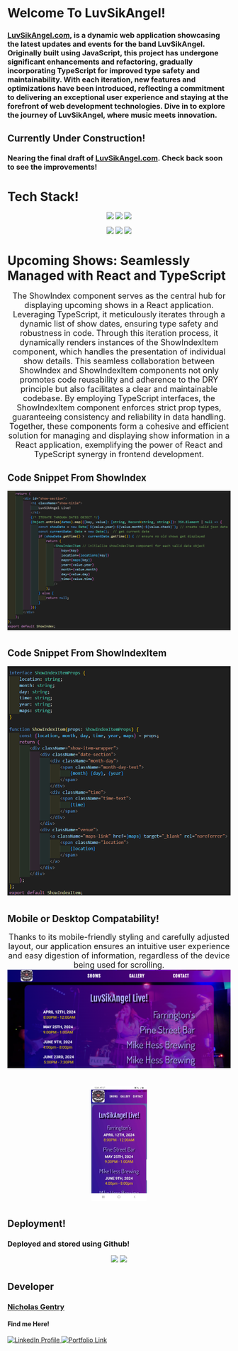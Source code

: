 
# Welcome To LuvSikAngel!

### [LuvSikAngel.com](https://luvsikangel.com), is a dynamic web application showcasing the latest updates and events for the band LuvSikAngel. Originally built using JavaScript, this project has undergone significant enhancements and refactoring, gradually incorporating TypeScript for improved type safety and maintainability. With each iteration, new features and optimizations have been introduced, reflecting a commitment to delivering an exceptional user experience and staying at the forefront of web development technologies. Dive in to explore the journey of LuvSikAngel, where music meets innovation.  

## Currently Under Construction!

### Nearing the final draft of [LuvSikAngel.com](https://luvsikangel.com). Check back soon to see the improvements!


# Tech Stack!

<p align="center">
<code><img width="12%" src="https://www.vectorlogo.zone/logos/reactjs/reactjs-ar21.svg"></code>
<code><img width="12%" src="https://download.logo.wine/logo/TypeScript/TypeScript-Logo.wine.png"></code>
<code><img width="12%" src="https://www.vectorlogo.zone/logos/w3_css/w3_css-ar21.svg"></code><br/>
<p/>
<p align="center">
<code><img width="12%" src="https://www.vectorlogo.zone/logos/nodejs/nodejs-ar21.svg"></code>
<code><img width="12%" src="https://www.vectorlogo.zone/logos/js_webpack/js_webpack-ar21.svg"></code>
<code><img width="12%" src="https://www.vectorlogo.zone/logos/npmjs/npmjs-ar21.svg"></code>
<p/>

#

# Upcoming Shows: Seamlessly Managed with React and TypeScript
<p style="font-size: 18px; text-align: center;">
   The ShowIndex component serves as the central hub for displaying upcoming shows in a React application. Leveraging TypeScript, it meticulously iterates through a dynamic list of show dates, ensuring type safety and robustness in code. Through this iteration process, it dynamically renders instances of the ShowIndexItem component, which handles the presentation of individual show details. This seamless collaboration between ShowIndex and ShowIndexItem components not only promotes code reusability and adherence to the DRY principle but also facilitates a clear and maintainable codebase. By employing TypeScript interfaces, the ShowIndexItem component enforces strict prop types, guaranteeing consistency and reliability in data handling. Together, these components form a cohesive and efficient solution for managing and displaying show information in a React application, exemplifying the power of React and TypeScript synergy in frontend development.<br/>
<p/>

## Code Snippet From ShowIndex
<p>
    <img align="center" src="./ReadMePics/ShowIndex.png"/>
<p/>

#
## Code Snippet From ShowIndexItem
<p>
    <img align="center" src="./ReadMePics/ShowIndexItem.png"/>
<p/>

#
## Mobile or Desktop Compatability!
<p style="font-size: 18px; text-align: center;">
    Thanks to its mobile-friendly styling and carefully adjusted layout, our application ensures an intuitive user experience and easy digestion of information, regardless of the device being used for scrolling.
    <img align="center" src="./ReadMePics/Desktop.png"/>
<p/>

#
  <p align="center">
    <img align="center" width="25%" src="./ReadMePics/Mobile.jpg"/>
  </p>
  
#
## Deployment!

### Deployed and stored using Github!
<p align="center">
<code><img width="12%" src="https://www.vectorlogo.zone/logos/github/github-ar21.svg"></code>
<code><img width="12%" src="https://www.vectorlogo.zone/logos/git-scm/git-scm-ar21.svg"></code>
<p/>

#
## Developer

### [Nicholas Gentry](https://www.linkedin.com/in/nicholas-gentry-2721451b2/)


#### Find me Here!
  <a href="https://www.linkedin.com/in/nicholas-gentry-2721451b2/"> 
    <img src="https://img.shields.io/badge/linkedin-%230077B5.svg?style=for-the-badge&logo=linkedin" alt="LinkedIn Profile">
  </a>
    <a href="https://nickgentrybjj.github.io/Portfolio/"> 
    <img src="https://img.shields.io/badge/_✨_Portfolio_-089992?style=for-the-badge" alt="Portfolio Link" width="120" height="28">
  </a>

